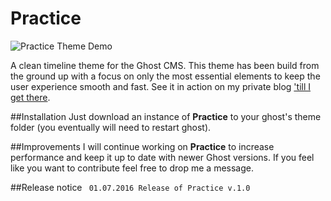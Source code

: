# Practice

![Practice Theme Demo](https://dl.dropboxusercontent.com/u/74653178/Practice%20.png)

A clean timeline theme for the Ghost CMS.
This theme has been build from the ground up with a focus on only the most essential elements to keep the user experience smooth and fast.
See it in action on my private blog <a href="https://tilligetthere.com" target="_blank">'till I get there</a>.

##Installation
Just download an instance of <b>Practice</b> to your ghost's theme folder (you eventually will need to restart ghost).

##Improvements
I will continue working on <b>Practice</b> to increase performance and keep it up to date with newer Ghost versions.
If you feel like you want to contribute feel free to drop me a message.

##Release notice
<code>
01.07.2016 Release of Practice v.1.0
</code>
